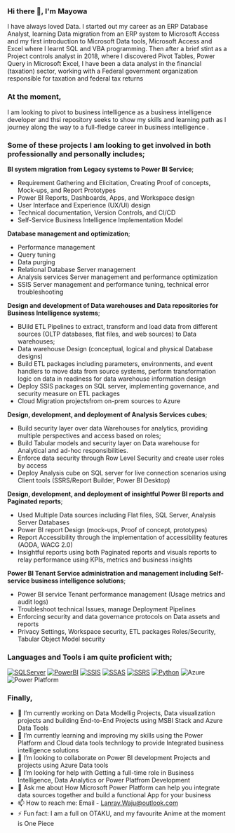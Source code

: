 ### Hi there 👋, I'm Mayowa

I have always loved Data.  I started out my career as an ERP Database Analyst, learning Data migration from an ERP system to Microsoft Access and my first introduction to Microsoft Data tools, Microsoft Access and Excel where I learnt SQL and VBA programming. Then after a brief stint as a Project controls analyst in 2018, where I discovered Pivot Tables, Power Query in Microsoft Excel, I have been a data analyst in the financial (taxation) sector, working with a Federal government organization responsible for taxation and federal tax returns 

### At the moment,
I am looking to pivot to business intelligence as a business intelligence developer and thsi repository seeks to show my skills and learning path as I journey along the way to a full-fledge career in business intelligence . 

### Some of these projects I am looking to get involved in both professionally and personally includes;

**BI system migration from Legacy systems to Power BI Service**;
 - Requirement Gathering and Elicitation, Creating Proof of concepts, Mock-ups, and Report Prototypes
 - Power BI Reports, Dashboards, Apps, and Workspace design
 - User Interface and Experience (UX/UI) design
 - Technical documentation, Version Controls, and CI/CD 
 - Self-Service Business Intelligence Implementation Model
 
**Database management and optimization**;
 - Performance management
 - Query tuning
 - Data purging
 - Relational Database Server management
 - Analysis services Server management and performance optimization
 - SSIS Server management and performance tuning, technical error troubleshooting
  
**Design and development of Data warehouses and Data repositories for Business Intelligence systems**;
 - BUild ETL Pipelines to extract, transform and load data from different sources (OLTP databases, flat files, and web sources) to Data warehouses;
 - Data warehouse Design (conceptual, logical and physical Database designs)
 - Build ETL packages including parameters, environments, and event handlers to move data from source systems, 
    perform transformation logic on data in readiness for data warehouse information design
 - Deploy SSIS packages on SQL server, implementing governance, and security measure on ETL packages
 - Cloud Migration projectsfrom on-prem sources to Azure 
 
 **Design, development, and deployment of Analysis Services cubes**;
 - Build security layer over data Warehouses for analytics, providing multiple perspectives and access based on roles;
 - Build Tabular models and security layer on Data warehouse for Analytical and ad-hoc responsibilities.
 - Enforce data security through Row Level Security and create user roles by access
 - Deploy Analysis cube on SQL server for live connection scenarios using Client tools (SSRS/Report Builder, Power BI Desktop)
 
 **Design, development, and deployment of insightful Power BI reports and Paginated reports**; 
 - Used Multiple Data sources including Flat files, SQL Server, Analysis Server Databases 
 - Power BI report Design (mock-ups, Proof of concept, prototypes)
 - Report Accessibility through the implementation of accessibility features (AODA, WACG 2.0)
 - Insightful reports using both Paginated reports and visuals reports to relay performance using KPIs, metrics and business insights
 
 **Power BI Tenant Service administration and management including Self-service business intelligence solutions**;
 - Power BI service Tenant performance management (Usage metrics and audit logs)
 - Troubleshoot technical Issues, manage Deployment Pipelines
 - Enforcing security and data governance protocols on Data assets and reports
 - Privacy Settings, Workspace security, ETL packages Roles/Security, Tabular Object Model security
 
### Languages and Tools i am quite proficient with;
 
[![SQLServer](https://user-images.githubusercontent.com/105971126/235249448-05212c89-1230-4615-a0c3-2442b9b62e10.png)](https://www.microsoft.com/en-ca/sql-server/sql-server-downloads)
[![PowerBI](https://user-images.githubusercontent.com/105971126/235250608-caed869d-f7eb-40ec-a844-7c9a7fe27b30.png)](https://powerbi.microsoft.com/en-us/downloads/)
[![SSIS](https://user-images.githubusercontent.com/105971126/235250115-7131adc9-2127-4f95-8b12-bbcb70eff710.png)](https://learn.microsoft.com/en-us/sql/integration-services/sql-server-integration-services?view=sql-server-ver16)
[![SSAS](https://user-images.githubusercontent.com/105971126/235249960-1d226ff9-976d-441c-bda8-35758665fc83.png)](https://learn.microsoft.com/en-us/analysis-services/analysis-services-tutorials-ssas?view=asallproducts-allversions)
[![SSRS](https://user-images.githubusercontent.com/105971126/235249594-fcac7abf-ea6e-48d2-b5c6-e2b925d8bc68.png)](https://learn.microsoft.com/en-us/sql/reporting-services/reporting-services-tutorials-ssrs?view=sql-server-ver16)
[![Python](https://user-images.githubusercontent.com/105971126/235249728-f3dc6f91-187e-4b6d-9500-a8218cc7cf76.png)](https://www.python.org/)
![Azure](https://user-images.githubusercontent.com/105971126/235249892-538a9919-e2ca-4d1e-9877-488dadda3ddf.png)
![Power Platform](https://user-images.githubusercontent.com/105971126/235251337-d0a5e143-a9e7-47f0-bea4-fdb62c3a8e3e.png)

### Finally,  

- 🔭 I’m currently working on Data Modellig Projects, Data visualization projects and building End-to-End Projects using MSBI Stack and Azure Data Tools 
- 🌱 I’m currently learning and improving my skills using the Power Platform and Cloud data tools technlogy to provide Integrated business intelligence solutions
- 👯 I’m looking to collaborate on Power BI development Projects and projects using Azure Data tools
- 🤔 I’m looking for help with Getting a full-time role in Business Intelligence, Data Analytics or Power Platfrom Development
- 💬 Ask me about How Microsoft Power Platform can help you integrate data sources together and build a functional App for your business
- 📫 How to reach me: Email - Lanray.Waju@outlook.com
- ⚡ Fun fact: I am a full on OTAKU, and my favourite Anime at the moment is One Piece

